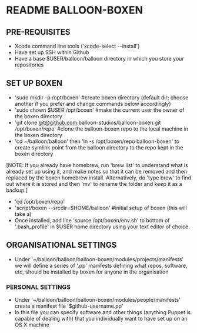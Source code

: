 # README BALLOON-BOXEN

## PRE-REQUISITES
- Xcode command line tools ('xcode-select --install')
- Have set up SSH within Github 
- Have a base $USER/balloon/balloon directory in which you store your repositories 

## SET UP BOXEN
- 'sudo mkdir -p /opt/boxen' #create boxen directory (default dir; choose another if you prefer and change commands below accordingly)
- 'sudo chown $USER /opt/boxen' #make the current user the owner of the boxen directory
- 'git clone git@github.com:balloon-studios/balloon-boxen.git /opt/boxen/repo' #clone the balloon-boxen repo to the local machine in the boxen directory
- 'cd ~/balloon/balloon' then 'ln -s /opt/boxen/repo balloon-boxen' to create symlink point from the balloon directory to the repo kept in the boxen directory

[NOTE: If you already have homebrew, run 'brew list' to understand what is already set up using it, and make notes so that it can be removed and then replaced by the boxen homebrew install. Alternatively, do 'type brew' to find out where it is stored and then 'mv' to rename the folder and keep it as a backup.]

- 'cd /opt/boxen/repo'
- 'script/boxen --srcdir=$HOME/balloon' #initial setup of boxen (this will take a)
- Once installed, add line 'source /opt/boxen/env.sh' to bottom of '.bash_profile' in $USER home directory using your text editor of choice. 

## ORGANISATIONAL SETTINGS

- Under '~/balloon/balloon/balloon-boxen/modules/projects/manifests' we will define a series of '.pp' manifests defining what repos, software, etc, should be installed by boxen for anyone in the organisation

### PERSONAL SETTINGS
- Under '~/balloon/balloon/balloon-boxen/modules/people/manifests' create a manifest file '$github-username.pp'
- In this file you can specify software and other things (anything Puppet is capable of dealing with) that you individually want to have set up on an OS X machine
